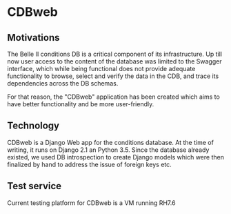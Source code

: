 # CDBweb
## Motivations
The Belle II conditions DB is a critical component of its infrastructure.
Up till now user access to the content of the database was limited to
the Swagger interface, which while being functional does not provide
adequate functionality to browse, select and verify the data in the CDB,
and trace its dependencies across the DB schemas.

For that reason, the "CDBweb" application has been created which aims
to have better functionality and be more user-friendly.

## Technology
CDBweb is a Django Web app for the conditions database. At the time of
writing, it runs on Django 2.1 an Python 3.5. Since the database already
existed, we used DB introspection to create Django models which were
then finalized by hand to address the issue of foreign keys etc.

## Test service

Current testing platform for CDBweb is a VM running RH7.6



